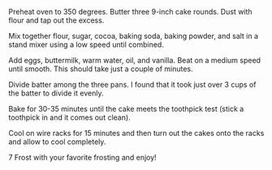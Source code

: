  Preheat oven to 350 degrees. Butter three 9-inch cake rounds. Dust with flour and tap out the excess.

 Mix together flour, sugar, cocoa, baking soda, baking powder, and salt in a stand mixer using a low speed until combined.

 Add eggs, buttermilk, warm water, oil, and vanilla. Beat on a medium speed until smooth. This should take just a couple of minutes.

 Divide batter among the three pans. I found that it took just over 3 cups of the batter to divide it evenly.

Bake for 30-35 minutes until the cake meets the toothpick test (stick a toothpick in and it comes out clean).

 Cool on wire racks for 15 minutes and then turn out the cakes onto the racks and allow to cool completely.

7️ Frost with your favorite frosting and enjoy!